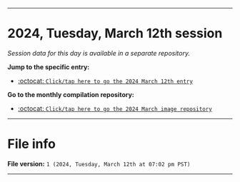 
***

# 2024, Tuesday, March 12th session

_Session data for this day is available in a separate repository._

**Jump to the specific entry:**

- [:octocat: `Click/tap here to go the 2024 March 12th entry`](https://github.com/seanpm2001/SeansLifeArchive_Images_MotorWorld_CarFactory_Y2024_V3/tree/SeansLifeArchive_Images_MotorWorld_CarFactory_Y2024_V3_Main-dev/03_March/12/)

**Go to the monthly compilation repository:**

- [:octocat: `Click/tap here to go the 2024 March image repository`](https://github.com/seanpm2001/SeansLifeArchive_Images_MotorWorld_CarFactory_Y2024_V3/)

***

# File info

**File version:** `1 (2024, Tuesday, March 12th at 07:02 pm PST)`

***
